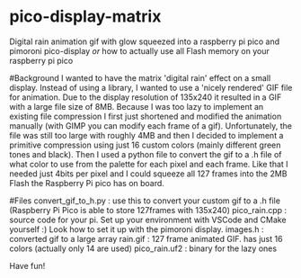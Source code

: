 # pico-display-matrix
Digital rain animation gif with glow squeezed into a raspberry pi pico and pimoroni pico-display
_or_
how to actually use all Flash memory on your raspberry pi pico


#Background
I wanted to have the matrix 'digital rain' effect on a small display. Instead of using a library, I wanted to use a 'nicely rendered' GIF file for animation. Due to the display resolution of 135x240 it resulted in a GIF with a large file size of 8MB. Because I was too lazy to implement an existing file compression I first just shortened and modified the animation manually (with GIMP you can modify each frame of a gif).
Unfortunately, the file was still too large with roughly 4MB and then I decided to implement a primitive compression using just 16 custom colors (mainly different green tones and black). Then I used a python file to convert the gif to a .h file of what color to use from the palette for each pixel and each frame. Like that I needed just 4bits per pixel and I could squeeze all 127 frames into the 2MB Flash the Raspberry Pi pico has on board.

#Files
convert_gif_to_h.py : use this to convert your custom gif to a .h file (Raspberry Pi Pico is able to store 127frames with 135x240)
pico_rain.cpp : source code for your pi. Set up your environment with VSCode and CMake yourself :) Look how to set it up with the pimoroni display.
images.h : converted gif to a large array
rain.gif : 127 frame animated GIF. has just 16 colors (actually only 14 are used)
pico_rain.uf2 : binary for the lazy ones

Have fun!
